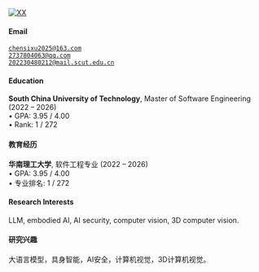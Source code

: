 [![XX](https://img.shields.io/badge/XX-github-blue?logo=github)](https://github.com/XX)

[//]: # (I'm currently pursuing a Master's degree in XX at the Department of XX, XX University, XX.)

#### Email  
<code>chensixu2025@163.com</code>  
<code>2737804063@qq.com</code>  
<code>202230480212@mail.scut.edu.cn</code>  

#### Education  
**South China University of Technology**, Master of Software Engineering (2022 – 2026)  
• GPA: 3.95 / 4.00    
• Rank: 1 / 272

#### 教育经历  
**华南理工大学**, 软件工程专业 (2022 – 2026)  
• GPA: 3.95 / 4.00    
• 专业排名: 1 / 272

[//]: # ()
[//]: # (**XX University**, Exchange student <br>  )

[//]: # (• As a XX, represented my college as an outstanding student for a XX exchange program.  )

[//]: # ()
[//]: # (**XX University**, Honours Bachelor of XX &#40;XX – XX&#41;  )

[//]: # (• GPA: XX/XX &#40;top XX%&#41;  )

#### Research Interests  
LLM, embodied AI, AI security, computer vision, 3D computer vision.

#### 研究兴趣  
大语言模型，具身智能，AI安全，计算机视觉，3D计算机视觉。